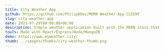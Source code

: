 ```yaml
---
title: City Weather App
github: https://github.com/PhilipBDev/MERN-Weather-App-CLIENT
slug: city-weather-app
date: 2021-07-28T00:00:00+00:00
description: Simple weather application built with the MERN stack that displays the current weather. Features user authentication to automatically display the weather for your set city.
tools: Made with React/Express/Node/MongoDB
demo: https://www.myweather.city/
thumb: ../images/thumbs/city-weather-thumb.png
---
```

